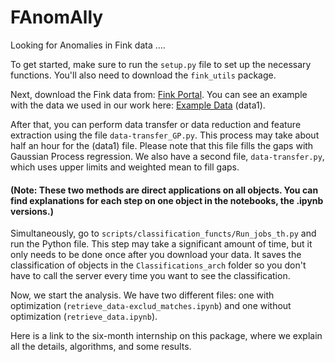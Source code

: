 # FAnomAlly
Looking for Anomalies in Fink data ....

To get started, make sure to run the `setup.py` file to set up the necessary functions. You'll also need to download the `fink_utils` package.

Next, download the Fink data from: [Fink Portal](https://fink-portal.org/download). You can see an example with the data we used in our work here: [Example Data](https://drive.google.com/file/d/1VtJJIQdzevkUALEWU2fzrBzWVYPfeZmR/view?usp=sharing) (data1).

After that, you can perform data transfer or data reduction and feature extraction using the file `data-transfer_GP.py`. This process may take about half an hour for the (data1) file. Please note that this file fills the gaps with Gaussian Process regression. We also have a second file, `data-transfer.py`, which uses upper limits and weighted mean to fill gaps.

#### (Note: These two methods are direct applications on all objects. You can find explanations for each step on one object in the notebooks, the .ipynb versions.)

Simultaneously, go to `scripts/classification_functs/Run_jobs_th.py` and run the Python file. This step may take a significant amount of time, but it only needs to be done once after you download your data. It saves the classification of objects in the `Classifications_arch` folder so you don't have to call the server every time you want to see the classification.


Now, we start the analysis. We have two different files: one with optimization (`retrieve_data-exclud_matches.ipynb`) and one without optimization (`retrieve_data.ipynb`).


Here is a link to the six-month internship on this package, where we explain all the details, algorithms, and some results.

